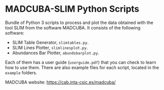 # MADCUBA-SLIM Python Scripts

Bundle of Python 3 scripts to process and plot the data obtained with the tool SLIM from the software MADCUBA. It consists of the following software:
* SLIM Table Generator, `slimtables.py`.
* SLIM Lines Plotter, `slimlinesplot.py`.
* Abundances Bar Plotter, `abundsbarplot.py`.

Each of them has a user guide (`userguide.pdf`) that you can check to learn how to use them. There are also example files for each script, located in the `example` folders.

MADCUBA website: https://cab.inta-csic.es/madcuba/
